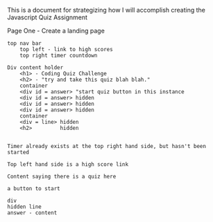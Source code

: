 
This is a document for strategizing how I will accomplish creating the Javascript Quiz Assignment


Page One - Create a landing page
   
    top nav bar
        top left - link to high scores
        top right timer countdown
    
    Div content holder 
        <h1> - Coding Quiz Challenge
        <h2> - "try and take this quiz blah blah."
        container 
        <div id = answer> "start quiz button in this instance
        <div id = answer> hidden
        <div id = answer> hidden
        <div id = answer> hidden
        container
        <div = line> hidden
        <h2>         hidden


    Timer already exists at the top right hand side, but hasn't been started
    
    Top left hand side is a high score link
    
    Content saying there is a quiz here
    
    a button to start

    div
    hidden line
    answer - content

